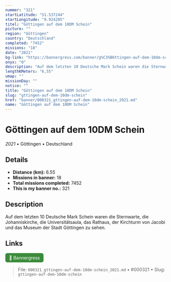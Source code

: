```yaml
---
nummer: "321"
startLatitude: "51.537244"
startLongitude: "9.924205"
titel: "Göttingen auf dem 10DM Schein"
picture: ""
region: "Göttingen"
country: "Deutschland"
completed: "7452"
missions: "18"
date: "2021"
bg-link: "https://bannergress.com/banner/g%C3%B6ttingen-auf-dem-10dm-schein-0144"
onyx: "0"
description: "Auf dem letzten 10 Deutsche Mark Schein waren die Sternwarte, die Johanniskirche, die Universitätsaula, das Rathaus, der Kirchturm von Jacobi und das Museum der Stadt Göttingen zu sehen."
lengthKMeters: "6,55"
umap: ""
missionDay: ""
notice: ""
title: "Göttingen auf dem 10DM Schein"
slug: "gttingen-auf-dem-10dm-schein"
href: "banner/000321_gttingen-auf-dem-10dm-schein_2021.md"
name: "Göttingen auf dem 10DM Schein"
---
```

# Göttingen auf dem 10DM Schein

*2021* • Göttingen • Deutschland





## Details
- **Distance (km):** 6.55
- **Missions in banner:** 18
- **Total missions completed:** 7452
- **This is my banner no.:** 321



## Description
Auf dem letzten 10 Deutsche Mark Schein waren die Sternwarte, die Johanniskirche, die Universitätsaula, das Rathaus, der Kirchturm von Jacobi und das Museum der Stadt Göttingen zu sehen.



## Links
<a href="https://bannergress.com/banner/g%C3%B6ttingen-auf-dem-10dm-schein-0144" target="_blank" style="display:inline-block;margin-right:8px;padding:6px 12px;background:#3c8b3c;color:#fff;text-decoration:none;border-radius:6px;">🔗 Bannergress</a>



> File: `000321_gttingen-auf-dem-10dm-schein_2021.md`
> • #000321
> • Slug: `gttingen-auf-dem-10dm-schein`
